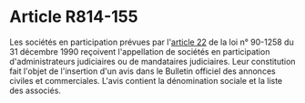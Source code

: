 # Article R814-155

Les sociétés en participation prévues par l'<a href='/affichTexteArticle.do?cidTexte=JORFTEXT000000718101&idArticle=LEGIARTI000006907461&dateTexte=&categorieLien=cid' title='LOI n° 90-1258 du 31 décembre 1990 - art. 22 (V)'>article 22</a> de la loi n° 90-1258 du 31 décembre 1990 reçoivent l'appellation de sociétés en participation d'administrateurs judiciaires ou de mandataires judiciaires. Leur constitution fait l'objet de l'insertion d'un avis dans le Bulletin officiel des annonces civiles et commerciales. L'avis contient la dénomination sociale et la liste des associés.